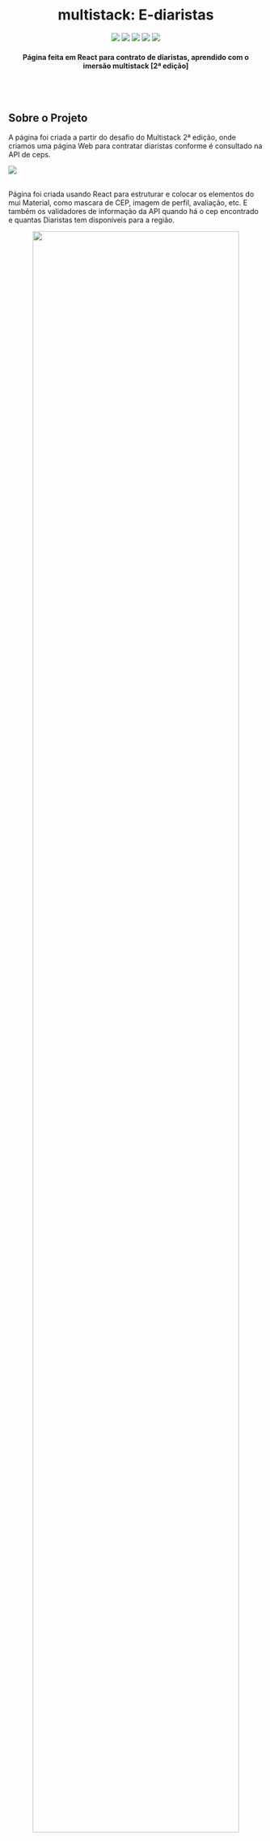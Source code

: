 <div id="top"></div>

<h1 align="center"> multistack: E-diaristas </h1>

<div id="statusProject" align="center">
 <img src="https://img.shields.io/github/license/franklindrw/multistack_e-Diaristas.svg?style=for-the-badge" />
 <img src="https://img.shields.io/github/stars/franklindrw/multistack_e-Diaristas.svg?style=for-the-badge" />
 <img src="https://img.shields.io/github/forks/franklindrw/multistack_e-Diaristas.svg?style=for-the-badge" />
 <img src="https://img.shields.io/github/issues/franklindrw/multistack_e-Diaristas.svg?style=for-the-badge" />
 <a href="https://www.linkedin.com/in/franklindrw/"><img src="https://img.shields.io/badge/-LinkedIn-black.svg?style=for-the-badge&logo=linkedin&colorB=555" /></a>
 </div>
 
 
<h4 align="center"> Página feita em React para contrato de diaristas, aprendido com o imersão multistack [2ª edição] </h4>
<br /> <br />


<h2>Sobre o Projeto</h2>

<p>A página foi criada a partir do desafio do Multistack 2ª edição, onde criamos uma página Web para contratar diaristas conforme é consultado na API de ceps.</p>
<img src="https://user-images.githubusercontent.com/81038899/142322011-fe8d4815-faf3-4f42-9c08-bb1056850b45.png" />
<br /><br />
<p>Página foi criada usando React para estruturar e colocar os elementos do mui Material, como mascara de CEP, imagem de perfil, avaliação, etc. 
 E também os validadores de informação da API quando há o cep encontrado e quantas Diaristas tem disponíveis para a região.
</p>

<div display="flex" align="center">
 <img width="90%" src="https://user-images.githubusercontent.com/81038899/142321952-114c6926-9b9d-4705-b99a-febc891e599f.png" />
 <img width="90%" src="https://user-images.githubusercontent.com/81038899/142324977-2bc3fd35-dd72-47a4-9118-0ac0592856ac.png" />
 <img width="90%" src="https://user-images.githubusercontent.com/81038899/142330183-7c2fe4a5-9052-4d26-9c56-7c08f9cc94b2.png" />
</div>

<br /><br />


<h3>Construído com</h3>
<div id="statusProject" align="left">
 <img src="https://img.shields.io/badge/React-20232A?style=for-the-badge&logo=react&logoColor=61DAFB" />
 <img src="https://img.shields.io/badge/Next-black?style=for-the-badge&logo=next.js&logoColor=white" />
 <img src="https://img.shields.io/badge/node.js-6DA55F?style=for-the-badge&logo=node.js&logoColor=white" />
</div>

<br /><br />


## Instalação
 1. Clone o repositório

 2. Navegue até a pasta clonada

 3. Instale o pacote Next app
    ``
     npx create-next-app ediaristas --ts
    `` 
 4. Inicie o dev dentro do package.json
     ``
     npm run dev
    `` 
5. Ao iniciar o Servidor copiar o link gerado e colar no navegador conforme print a baixo
<img src="https://user-images.githubusercontent.com/81038899/142336590-d0bcd482-3642-4b84-9fbf-6e046dd997fd.png" />
